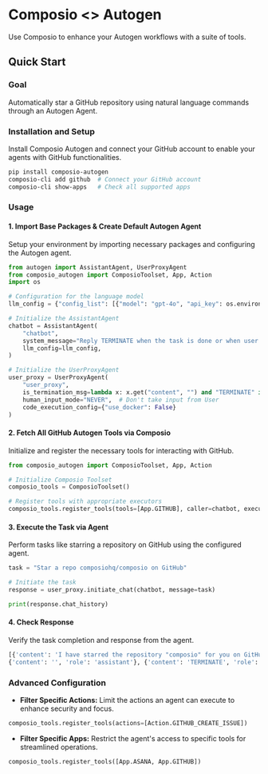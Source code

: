 # Composio <> Autogen
Use Composio to enhance your Autogen workflows with a suite of tools.

## Quick Start

### Goal

Automatically star a GitHub repository using natural language commands through an Autogen Agent.

### Installation and Setup

Install Composio Autogen and connect your GitHub account to enable your agents with GitHub functionalities.

```bash
pip install composio-autogen
composio-cli add github  # Connect your GitHub account
composio-cli show-apps   # Check all supported apps
```

### Usage

#### 1. Import Base Packages & Create Default Autogen Agent

Setup your environment by importing necessary packages and configuring the Autogen agent.

```python
from autogen import AssistantAgent, UserProxyAgent
from composio_autogen import ComposioToolset, App, Action
import os

# Configuration for the language model
llm_config = {"config_list": [{"model": "gpt-4o", "api_key": os.environ["OPENAI_API_KEY"]}]}

# Initialize the AssistantAgent
chatbot = AssistantAgent(
    "chatbot",
    system_message="Reply TERMINATE when the task is done or when user's content is empty",
    llm_config=llm_config,
)

# Initialize the UserProxyAgent
user_proxy = UserProxyAgent(
    "user_proxy",
    is_termination_msg=lambda x: x.get("content", "") and "TERMINATE" in x.get("content", ""),
    human_input_mode="NEVER",  # Don't take input from User
    code_execution_config={"use_docker": False}
)
```

#### 2. Fetch All GitHub Autogen Tools via Composio

Initialize and register the necessary tools for interacting with GitHub.

```python
from composio_autogen import ComposioToolset, App, Action

# Initialize Composio Toolset
composio_tools = ComposioToolset()

# Register tools with appropriate executors
composio_tools.register_tools(tools=[App.GITHUB], caller=chatbot, executor=user_proxy)
```

#### 3. Execute the Task via Agent

Perform tasks like starring a repository on GitHub using the configured agent.

```python
task = "Star a repo composiohq/composio on GitHub"

# Initiate the task
response = user_proxy.initiate_chat(chatbot, message=task)

print(response.chat_history)
```

#### 4. Check Response

Verify the task completion and response from the agent.

```bash
[{'content': 'I have starred the repository "composio" for you on GitHub under the account "composiohq".', 'role': 'user'}, 
{'content': '', 'role': 'assistant'}, {'content': 'TERMINATE', 'role': 'user'}]
```

### Advanced Configuration

- **Filter Specific Actions:** Limit the actions an agent can execute to enhance security and focus.

```python
composio_tools.register_tools(actions=[Action.GITHUB_CREATE_ISSUE])
```

- **Filter Specific Apps:** Restrict the agent's access to specific tools for streamlined operations.

```python
composio_tools.register_tools([App.ASANA, App.GITHUB])
```
